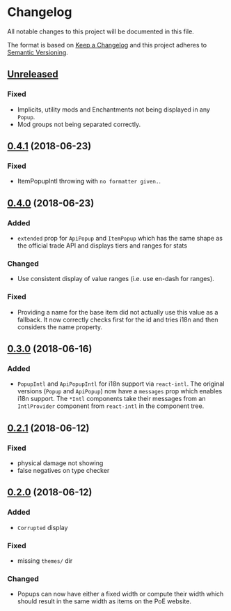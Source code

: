 # Changelog

All notable changes to this project will be documented in this file.

The format is based on [Keep a Changelog](http://keepachangelog.com/en/1.0.0/) and this project adheres to [Semantic Versioning](http://semver.org/spec/v2.0.0.html).

## [Unreleased](https://github.com/eps1lon/poe-react-item/compare/v0.4.1...HEAD)
### Fixed
- Implicits, utility mods and Enchantments not being displayed in any `Popup`.
- Mod groups not being separated correctly.

## [0.4.1](https://github.com/eps1lon/poe-react-item/compare/v0.4.0...v0.4.1) (2018-06-23)
### Fixed
- ItemPopupIntl throwing with `no formatter given.`.

## [0.4.0](https://github.com/eps1lon/poe-react-item/compare/v0.3.0...v0.4.0) (2018-06-23)
### Added
- `extended` prop for `ApiPopup` and `ItemPopup` which has the same shape as 
  the official trade API and displays tiers and ranges for stats

### Changed
- Use consistent display of value ranges (i.e. use en-dash for ranges).

### Fixed
- Providing a name for the base item did not actually use this value as a fallback.
  It now correctly checks first for the id and tries i18n and then considers
  the name property.

## [0.3.0](https://github.com/eps1lon/poe-react-item/compare/v0.2.1...v0.3.0) (2018-06-16)
### Added
- `PopupIntl` and `ApiPopupIntl` for i18n support via `react-intl`. The original 
  versions (`Popup` and `ApiPopup`) now have a `messages` prop which enables
  i18n support. The `*Intl` components take their messages from an `IntlProvider`
  component from `react-intl` in the component tree. 

## [0.2.1](https://github.com/eps1lon/poe-react-item/compare/v0.2.0...v0.2.1) (2018-06-12)
### Fixed
- physical damage not showing
- false negatives on type checker

## [0.2.0](https://github.com/eps1lon/poe-react-item/compare/v0.1.1...v0.2.0) (2018-06-12)
### Added
* `Corrupted` display
### Fixed
* missing `themes/` dir
### Changed
* Popups can  now have either a fixed width or compute their width which 
  should result in the same width as items on the PoE website.